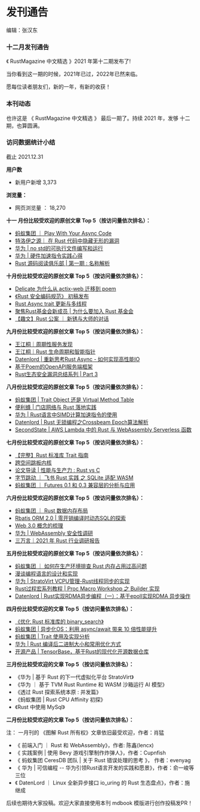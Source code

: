 # 发刊通告

编辑：张汉东

### 十二月发刊通告

《 RustMagazine 中文精选 》2021 年第十二期发布了! 

当你看到这一期的时候，2021年已过，2022年已然来临。

愿每位读者朋友们，新的一年，有新的收获！

### 本刊动态

也许这是 《 RustMagazine 中文精选 》 最后一期了。持续 2021 年，发够 十二期，也算圆满。


### 访问数据统计小结

截止 2021.12.31

**用户数**

- 新用户新增 3,373

**浏览量：**

- 网页浏览量 ： 18,270


**十一 月份比较受欢迎的原创文章 Top 5（按访问量依次排名）：**

- [蚂蚁集团 ｜ Play With Your Async Code](https://rustmagazine.github.io/rust_magazine_2021/chapter_11/play-async.html)
- [特洛伊之源｜ 在 Rust 代码中隐藏无形的漏洞](https://rustmagazine.github.io/rust_magazine_2021/chapter_11/trojan-source.html)
- [华为 | no std的可执行文件编写和运行](https://rustmagazine.github.io/rust_magazine_2021/chapter_11/no-std.html)
- [华为 | 硬件加速指令实践心得](https://rustmagazine.github.io/rust_magazine_2021/chapter_11/core-arch.html)
- [Rust 源码阅读俱乐部 | 第一期 : 名称解析](https://rustmagazine.github.io/rust_magazine_2021/chapter_11/rust-reading-club-part1.html)


**十月份比较受欢迎的原创文章 Top 5（按访问量依次排名）：**

- [Delicate 为什么从 actix-web 迁移到 poem](https://rustmagazine.github.io/rust_magazine_2021/chapter_10/delicate.html)
- [《Rust 安全编码规范》 初稿发布](https://rustmagazine.github.io/rust_magazine_2021/chapter_10/rust-coding-guidelines.html)
- [Rust Async trait 更新与多线程](https://rustmagazine.github.io/rust_magazine_2021/chapter_10/async-trait.html)
- [聚焦Rust基金会新成员 | 为什么要加入 Rust 基金会](https://rustmagazine.github.io/rust_magazine_2021/chapter_10/rust-foundation.html)
- [【趣文】Rust 公案 ｜ 新锈与大师的对话](https://rustmagazine.github.io/rust_magazine_2021/chapter_10/rust-koans.html)

**九月份比较受欢迎的原创文章 Top 5（按访问量依次排名）：**

- [王江桐｜周期性服务发现](https://rustmagazine.github.io/rust_magazine_2021/chapter_9/foreign_journal_review.html#grpc)
- [王江桐｜Rust 生命周期和智能指针](https://rustmagazine.github.io/rust_magazine_2021/chapter_9/lifetime-smart-ptr.html)
- [Datenlord | 重新思考Rust Async - 如何实现高性能IO](https://rustmagazine.github.io/rust_magazine_2021/chapter_9/rethink-async.html)
- [基于Poem的OpenAPI服务端框架](https://rustmagazine.github.io/rust_magazine_2021/chapter_9/poem-openapi.html)
- [Rust生态安全漏洞总结系列 | Part 3](https://rustmagazine.github.io/rust_magazine_2021/chapter_9/rust-security-part3.html)

**八月份比较受欢迎的原创文章 Top 5（按访问量依次排名）：**

- [蚂蚁集团 | Trait Object 还是 Virtual Method Table](https://rustmagazine.github.io/rust_magazine_2021/chapter_8/ant-futures-compat.html)
- [便利蜂 | 门店网络与 Rust 落地实践](https://rustmagazine.github.io/rust_magazine_2021/chapter_8/bianlifeng_embedded_rust.html)
- [华为 | Rust语言中SIMD计算加速指令的使用](https://rustmagazine.github.io/rust_magazine_2021/chapter_8/hw-rust-simd.html)
- [Datenlord | Rust 无锁编程之Crossbeam Epoch算法解析](https://rustmagazine.github.io/rust_magazine_2021/chapter_8/rust-lockfree-part2.html)
- [SecondState | AWS Lambda 中的 Rust 与 WebAssembly Serverless 函数](https://rustmagazine.github.io/rust_magazine_2021/chapter_8/aws-lambda-rust-wasm-serverless.html)


**七月份比较受欢迎的原创文章 Top 5（按访问量依次排名）：**

- [【完整】Rust 标准库 Trait 指南](https://rustmagazine.github.io/rust_magazine_2021/chapter_7/rusts-standard-library-traits.html)
- [跨空间跳板内核](https://rustmagazine.github.io/rust_magazine_2021/chapter_7/trampoline-kernel.html)
- [论文导读 | 性能与生产力 : Rust vs C](https://rustmagazine.github.io/rust_magazine_2021/chapter_7/paper-rust-vs-c.html)
- [字节跳动 ｜ 飞书 Rust 实践 之 SQLite 适配 WASM](https://rustmagazine.github.io/rust_magazine_2021/chapter_7/lark-rust-wasm-sqlite.html)
- [蚂蚁集团 ｜ Futures 0.1 和 0.3 兼容层的分析与应用](https://rustmagazine.github.io/rust_magazine_2021/chapter_7/ant-futures-compat.html)


**六月份比较受欢迎的原创文章 Top 5（按访问量依次排名）：**

- [蚂蚁集团 ｜ Rust 数据内存布局](https://rustmagazine.github.io/rust_magazine_2021/chapter_6/ant-rust-data-layout.html)
- [Rbatis ORM 2.0 | 零开销编译时动态SQL的探索](https://rustmagazine.github.io/rust_magazine_2021/chapter_6/rabits.html)
- [Web 3.0 概念的梳理](https://rustmagazine.github.io/rust_magazine_2021/chapter_6/web3-part1.html)
- [华为 | WebAssembly 安全性调研](https://rustmagazine.github.io/rust_magazine_2021/chapter_6/webassmebly-security.html)
- [三万言｜2021 年 Rust 行业调研报告](https://rustmagazine.github.io/rust_magazine_2021/chapter_6/rust-report.html)

**五月份比较受欢迎的原创文章 Top 5（按访问量依次排名）：**

- [蚂蚁集团 ｜ 如何在生产环境排查 Rust 内存占用过高问题](https://rustmagazine.github.io/rust_magazine_2021/chapter_5/rust-memory-troubleshootting.html)
- [漫谈编程语言的设计和实现](https://rustmagazine.github.io/rust_magazine_2021/chapter_5/pl.html)
- [华为 | StratoVirt VCPU管理-Rust线程同步的实现](https://rustmagazine.github.io/rust_magazine_2021/chapter_5/hw_StratoVirt_vcpu.html)
- [Rust过程宏系列教程 | Proc Macro Workshop 之 Builder 实现](https://rustmagazine.github.io/rust_magazine_2021/chapter_5/proc_macro_workshop_guide_for_builder_project.html)
- [Datenlord | Rust实现RDMA异步编程（一）：基于epoll实现RDMA 异步操作](https://rustmagazine.github.io/rust_magazine_2021/chapter_5/rust-epoll-rdma.html)


**四月份比较受欢迎的文章 Top 5（按访问量依次排名）：**

- [《优化 Rust 标准库的 binary_search》](https://rustmagazine.github.io/rust_magazine_2021/chapter_4/improve-std-slice-binary-search.html)
- [蚂蚁集团 | 异步化OS：利用 async/await 带来 10 倍性能提升](https://rustmagazine.github.io/rust_magazine_2021/chapter_4/ant_async_os_opt.html)
- [蚂蚁集团 | Trait 使用及实现分析](https://rustmagazine.github.io/rust_magazine_2021/chapter_4/ant_trait.html)
- [华为 | Rust 编译后二进制大小和常用优化方式](https://rustmagazine.github.io/rust_magazine_2021/chapter_4/hw_bin_opt.html)
- [开源产品 | TensorBase，基于Rust的现代化开源数据仓库](https://rustmagazine.github.io/rust_magazine_2021/chapter_4/tensorbase.html)

**三月份比较受欢迎的文章 Top 5（按访问量依次排名）：**

- 《华为 | 基于 Rust 的下一代虚拟化平台 StratoVirt》
- 《华为 ｜ 基于 TVM Rust Runtime 和 WASM 沙箱运行 AI 模型》
- 《透过 Rust 探索系统本原 : 并发篇》
- 《蚂蚁集团 | Rust CPU Affinity 初探》
- 《Rust 中使用 MySql》


**二月份比较受欢迎的文章 Top 5（按访问量依次排名）：**

注： 一月刊的 《图解 Rust 所有权》文章依旧最受欢迎，作者：肖猛 

- 《 前端入门 ｜ Rust 和 WebAssembly》，作者: 陈鑫(lencx)
- 《 实践案例 | 使用 Bevy 游戏引擎制作炸弹人》，作者：Cupnfish
- 《 蚂蚁集团 CeresDB 团队 | 关于 Rust 错误处理的思考 》， 作者：evenyag
- 《 华为 | 可信编程 -- 华为引领Rust语言开发的实践和愿景》，作者：俞一峻等三位
- 《 DatenLord ｜ Linux 全新异步接口 io_uring 的 Rust 生态盘点》，作者：施继成

后续也期待大家投稿。欢迎大家直接使用本刊 mdbook 模版进行创作投稿发PR！